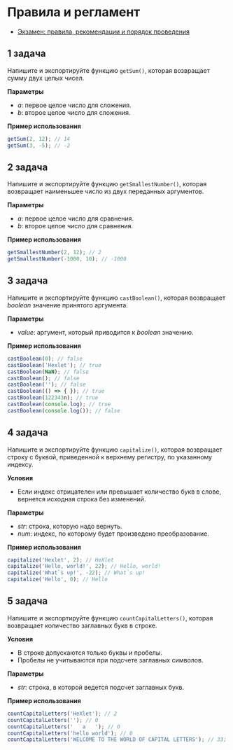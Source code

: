 # Правила и регламент

- [Экзамен: правила, рекомендации и порядок проведения](https://hexly.notion.site/d9289c18871c44508bc7c7f05a51d94f)

## 1 задача

Напишите и экспортируйте функцию `getSum()`, которая возвращает сумму двух целых чисел.

**Параметры**

- *a*: первое целое число для сложения.
- *b*: второе целое число для сложения.

**Пример использования**

```javascript
getSum(2, 12); // 14
getSum(3, -5); // -2
```

## 2 задача

Напишите и экспортируйте функцию `getSmallestNumber()`, которая возвращает наименьшее число из двух переданных аргументов.

**Параметры**

- *a*: первое целое число для сравнения.
- *b*: второе целое число для сравнения.

**Пример использования**

```javascript
getSmallestNumber(2, 12); // 2
getSmallestNumber(-1000, 10); // -1000
```

## 3 задача

Напишите и экспортируйте функцию `castBoolean()`, которая возвращает *boolean* значение принятого аргумента.

**Параметры**

- *value*: аргумент, который приводится к *boolean* значению.

**Пример использования**

```javascript
castBoolean(0); // false
castBoolean('Hexlet'); // true
castBoolean(NaN); // false
castBoolean(); // false
castBoolean(''); // false
castBoolean(() => { }); // true
castBoolean(122343n); // true
castBoolean(console.log); // true
castBoolean(console.log()); // false
```

## 4 задача

Напишите и экспортируйте функцию `capitalize()`, которая возвращает строку с буквой, приведенной к верхнему регистру, по указанному индексу.

**Условия** 

- Если индекс отрицателен или превышает количество букв в слове, вернется исходная строка без изменений.

**Параметры**

- *str*: строка, которую надо вернуть.
- *num*: индекс, по которому будет произведено преобразование.

**Пример использования**

```javascript
capitalize('Hexlet', 2); // HeXlet
capitalize('Hello, world!', 22); // Hello, world!
capitalize('What`s up!', -22); // What`s up!
capitalize('Hello', 0); // Hello
```

## 5 задача

Напишите и экспортируйте функцию `countCapitalLetters()`, которая возвращает количество заглавных букв в строке.

**Условия**

- В строке допускаются только буквы и пробелы. 
- Пробелы не учитываются при подсчете заглавных символов.

**Параметры**

- *str*: строка, в которой ведется подсчет заглавных букв.

**Пример использования**

```javascript
countCapitalLetters('HeXlet'); // 2
countCapitalLetters(''); // 0
countCapitalLetters('   a   '); // 0
countCapitalLetters('hello world'); // 0
countCapitalLetters('WELCOME TO THE WORLD OF CAPITAL LETTERS'); // 33;
```